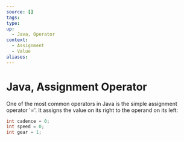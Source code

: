```yaml
---
source: []
tags: 
type:
up:
  - Java, Operator
context:
  - Assignment
  - Value
aliases:
---
```


# Java, Assignment Operator

One of the most common operators in Java is the simple assignment operator '='. It assigns the value on its right to the operand on its left:

```java
int cadence = 0;
int speed = 0;
int gear = 1;
```
